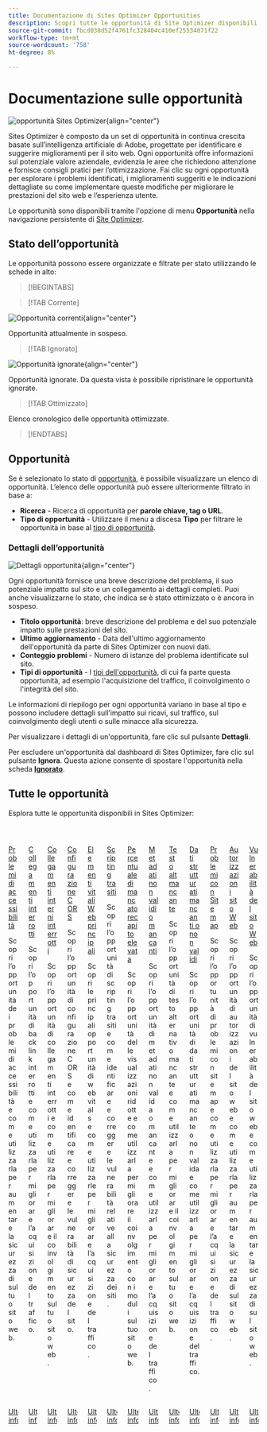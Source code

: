 ```yaml
---
title: Documentazione di Sites Optimizer Opportunities
description: Scopri tutte le opportunità di Site Optimizer disponibili e come utilizzarle per migliorare le prestazioni del sito.
source-git-commit: fbcd038d52f4761fc328404c410ef25534071f22
workflow-type: tm+mt
source-wordcount: '758'
ht-degree: 8%

---
```



# Documentazione sulle opportunità

![opportunità Sites Optimizer](./assets/overview/hero.png){align="center"}


Sites Optimizer è composto da un set di opportunità in continua crescita basate sull’intelligenza artificiale di Adobe, progettate per identificare e suggerire miglioramenti per il sito web. Ogni opportunità offre informazioni sul potenziale valore aziendale, evidenzia le aree che richiedono attenzione e fornisce consigli pratici per l’ottimizzazione. Fai clic su ogni opportunità per esplorare i problemi identificati, i miglioramenti suggeriti e le indicazioni dettagliate su come implementare queste modifiche per migliorare le prestazioni del sito web e l’esperienza utente.

Le opportunità sono disponibili tramite l&#39;opzione di menu **Opportunità** nella navigazione persistente di [Site Optimizer](/help/documentation/basics.md#navigation).

## Stato dell’opportunità

Le opportunità possono essere organizzate e filtrate per stato utilizzando le schede in alto:

>[!BEGINTABS]

>[!TAB Corrente]

![Opportunità correnti](./assets/overview/current.png){align="center"}

Opportunità attualmente in sospeso.

>[!TAB Ignorato]

![Opportunità ignorate](./assets/overview/ignored.png){align="center"}

Opportunità ignorate. Da questa vista è possibile ripristinare le opportunità ignorate.

>[!TAB Ottimizzato]

Elenco cronologico delle opportunità ottimizzate.

>[!ENDTABS]

## Opportunità

Se è selezionato lo stato di [opportunità](#opportunity-status), è possibile visualizzare un elenco di opportunità. L’elenco delle opportunità può essere ulteriormente filtrato in base a:

* **Ricerca** - Ricerca di opportunità per **parole chiave, tag o URL**.
* **Tipo di opportunità** - Utilizzare il menu a discesa **Tipo** per filtrare le opportunità in base al [tipo di opportunità](/help/opportunity-types/overview.md).

### Dettagli dell’opportunità

![Dettagli opportunità](/help/documentation/opportunities/assets/overview/opportunity-details.png){align="center"}

Ogni opportunità fornisce una breve descrizione del problema, il suo potenziale impatto sul sito e un collegamento ai dettagli completi. Puoi anche visualizzarne lo stato, che indica se è stato ottimizzato o è ancora in sospeso.

* **Titolo opportunità**: breve descrizione del problema e del suo potenziale impatto sulle prestazioni del sito.
* **Ultimo aggiornamento** - Data dell&#39;ultimo aggiornamento dell&#39;opportunità da parte di Sites Optimizer con nuovi dati.
* **Conteggio problemi** - Numero di istanze del problema identificate sul sito.
* **Tipi di opportunità** - I [tipi dell&#39;opportunità](/help/opportunity-types/overview.md), di cui fa parte questa opportunità, ad esempio l&#39;acquisizione del traffico, il coinvolgimento o l&#39;integrità del sito.

Le informazioni di riepilogo per ogni opportunità variano in base al tipo e possono includere dettagli sull’impatto sui ricavi, sul traffico, sul coinvolgimento degli utenti o sulle minacce alla sicurezza.

Per visualizzare i dettagli di un&#39;opportunità, fare clic sul pulsante **Dettagli**.

Per escludere un&#39;opportunità dal dashboard di Sites Optimizer, fare clic sul pulsante **Ignora**.  Questa azione consente di spostare l&#39;opportunità nella scheda [**Ignorato**](#opportunity-status).

## Tutte le opportunità

Esplora tutte le opportunità disponibili in Sites Optimizer:

<!-- CARDS

* ./accessibility-issues.md
  {title=Accessibility issues}
  {image=../../assets/common/card-arrows.png} 
* ./broken-backlinks.md
  {title=Broken backlinks}
  {image=../../assets/common/card-arrows.png}
* ./broken-internal-links.md
  {title=Broken internal links}
  {image=../../assets/common/card-link.png}
* ./cors-configuration.md
  {title=CORS configuration}
  {image=../../assets/common/card-code.png}
* ./core-web-vitals.md
  {title=Core web vitals}
  {image=../../assets/common/card-performance.png}
* ./cross-site-scripting.md
  {title=Cross-site scripting}
  {image=../../assets/common/card-code.png}
* ./high-bounce-rate.md
  {title=High bounce rate}
  {image=../../assets/common/card-arrows.png}    
* ./invalid-or-missing-metadata.md
  {title=Invalid or missing metadata}
  {image=../../assets/common/card-code.png}
* ./missing-alt-text.md
  {title=Missing alt text}
  {image=../../assets/common/card-arrows.png}
* ./missing-invalid-structured-data.md
  {title=Missing or invalid structured data}
  {image=../../assets/common/card-bag.png}
* ./sitemap-issues.md
  {title=Sitemap issues}
  {image=../../assets/common/card-relationship.png}
* ./website-permissions.md
  {title=Website permissions}
  {image=../../assets/common/card-people.png}
* ./website-vulnerabilities.md
  {title=Website vulnerabilities}
  {image=../../assets/common/card-puzzle.png}
  
--->
<!-- START CARDS HTML - DO NOT MODIFY BY HAND -->
<div class="columns">
    <div class="column is-half-tablet is-half-desktop is-one-third-widescreen" aria-label="Accessibility issues">
        <div class="card" style="height: 100%; display: flex; flex-direction: column; height: 100%;">
            <div class="card-image">
                <figure class="image x-is-16by9">
                    <a href="./accessibility-issues.md" title="Problemi di accessibilità" target="_blank" rel="referrer">
                        <img class="is-bordered-r-small" src="../../assets/common/card-arrows.png" alt="Problemi di accessibilità"
                             style="width: 100%; aspect-ratio: 16 / 9; object-fit: cover; overflow: hidden; display: block; margin: auto;">
                    </a>
                </figure>
            </div>
            <div class="card-content is-padded-small" style="display: flex; flex-direction: column; flex-grow: 1; justify-content: space-between;">
                <div class="top-card-content">
                    <p class="headline is-size-6 has-text-weight-bold">
                        <a href="./accessibility-issues.md" target="_blank" rel="referrer" title="Problemi di accessibilità">Problemi di accessibilità</a>
                    </p>
                    <p class="is-size-6">Scopri l’opportunità dei problemi di accessibilità e come utilizzarla per aumentare la sicurezza di sul tuo sito web.</p>
                </div>
                <a href="./accessibility-issues.md" target="_blank" rel="referrer" class="spectrum-Button spectrum-Button--outline spectrum-Button--primary spectrum-Button--sizeM" style="align-self: flex-start; margin-top: 1rem;">
                    <span class="spectrum-Button-label has-no-wrap has-text-weight-bold">Ulteriori informazioni</span>
                </a>
            </div>
        </div>
    </div>
    <div class="column is-half-tablet is-half-desktop is-one-third-widescreen" aria-label="Broken backlinks">
        <div class="card" style="height: 100%; display: flex; flex-direction: column; height: 100%;">
            <div class="card-image">
                <figure class="image x-is-16by9">
                    <a href="./broken-backlinks.md" title="Backlink interrotti" target="_blank" rel="referrer">
                        <img class="is-bordered-r-small" src="../../assets/common/card-arrows.png" alt="Backlink interrotti"
                             style="width: 100%; aspect-ratio: 16 / 9; object-fit: cover; overflow: hidden; display: block; margin: auto;">
                    </a>
                </figure>
            </div>
            <div class="card-content is-padded-small" style="display: flex; flex-direction: column; flex-grow: 1; justify-content: space-between;">
                <div class="top-card-content">
                    <p class="headline is-size-6 has-text-weight-bold">
                        <a href="./broken-backlinks.md" target="_blank" rel="referrer" title="Backlink interrotti">Collegamenti interrotti</a>
                    </p>
                    <p class="is-size-6">Scopri l’opportunità di backlink interrotti e come utilizzarla per migliorare l’acquisizione del traffico.</p>
                </div>
                <a href="./broken-backlinks.md" target="_blank" rel="referrer" class="spectrum-Button spectrum-Button--outline spectrum-Button--primary spectrum-Button--sizeM" style="align-self: flex-start; margin-top: 1rem;">
                    <span class="spectrum-Button-label has-no-wrap has-text-weight-bold">Ulteriori informazioni</span>
                </a>
            </div>
        </div>
    </div>
    <div class="column is-half-tablet is-half-desktop is-one-third-widescreen" aria-label="Broken internal links">
        <div class="card" style="height: 100%; display: flex; flex-direction: column; height: 100%;">
            <div class="card-image">
                <figure class="image x-is-16by9">
                    <a href="./broken-internal-links.md" title="Collegamenti interni interrotti" target="_blank" rel="referrer">
                        <img class="is-bordered-r-small" src="../../assets/common/card-link.png" alt="Collegamenti interni interrotti"
                             style="width: 100%; aspect-ratio: 16 / 9; object-fit: cover; overflow: hidden; display: block; margin: auto;">
                    </a>
                </figure>
            </div>
            <div class="card-content is-padded-small" style="display: flex; flex-direction: column; flex-grow: 1; justify-content: space-between;">
                <div class="top-card-content">
                    <p class="headline is-size-6 has-text-weight-bold">
                        <a href="./broken-internal-links.md" target="_blank" rel="referrer" title="Collegamenti interni interrotti">Collegamenti interni interrotti</a>
                    </p>
                    <p class="is-size-6">Scopri l’opportunità di collegamenti interrotti e come utilizzarla per migliorare il coinvolgimento sul tuo sito web.</p>
                </div>
                <a href="./broken-internal-links.md" target="_blank" rel="referrer" class="spectrum-Button spectrum-Button--outline spectrum-Button--primary spectrum-Button--sizeM" style="align-self: flex-start; margin-top: 1rem;">
                    <span class="spectrum-Button-label has-no-wrap has-text-weight-bold">Ulteriori informazioni</span>
                </a>
            </div>
        </div>
    </div>
    <div class="column is-half-tablet is-half-desktop is-one-third-widescreen" aria-label="CORS configuration">
        <div class="card" style="height: 100%; display: flex; flex-direction: column; height: 100%;">
            <div class="card-image">
                <figure class="image x-is-16by9">
                    <a href="./cors-configuration.md" title="Configurazione CORS" target="_blank" rel="referrer">
                        <img class="is-bordered-r-small" src="../../assets/common/card-code.png" alt="Configurazione CORS"
                             style="width: 100%; aspect-ratio: 16 / 9; object-fit: cover; overflow: hidden; display: block; margin: auto;">
                    </a>
                </figure>
            </div>
            <div class="card-content is-padded-small" style="display: flex; flex-direction: column; flex-grow: 1; justify-content: space-between;">
                <div class="top-card-content">
                    <p class="headline is-size-6 has-text-weight-bold">
                        <a href="./cors-configuration.md" target="_blank" rel="referrer" title="Configurazione CORS">Configurazione CORS</a>
                    </p>
                    <p class="is-size-6">Scopri l’opportunità di configurazione CORS e come identificare e correggere le vulnerabilità di sicurezza del sito.</p>
                </div>
                <a href="./cors-configuration.md" target="_blank" rel="referrer" class="spectrum-Button spectrum-Button--outline spectrum-Button--primary spectrum-Button--sizeM" style="align-self: flex-start; margin-top: 1rem;">
                    <span class="spectrum-Button-label has-no-wrap has-text-weight-bold">Ulteriori informazioni</span>
                </a>
            </div>
        </div>
    </div>
    <div class="column is-half-tablet is-half-desktop is-one-third-widescreen" aria-label="Core web vitals">
        <div class="card" style="height: 100%; display: flex; flex-direction: column; height: 100%;">
            <div class="card-image">
                <figure class="image x-is-16by9">
                    <a href="./core-web-vitals.md" title="Elementi vitali web di base" target="_blank" rel="referrer">
                        <img class="is-bordered-r-small" src="../../assets/common/card-performance.png" alt="Elementi vitali web di base"
                             style="width: 100%; aspect-ratio: 16 / 9; object-fit: cover; overflow: hidden; display: block; margin: auto;">
                    </a>
                </figure>
            </div>
            <div class="card-content is-padded-small" style="display: flex; flex-direction: column; flex-grow: 1; justify-content: space-between;">
                <div class="top-card-content">
                    <p class="headline is-size-6 has-text-weight-bold">
                        <a href="./core-web-vitals.md" target="_blank" rel="referrer" title="Elementi vitali web di base">Elementi vitali Web principali</a>
                    </p>
                    <p class="is-size-6">Scopri le principali opportunità di web vitals e come utilizzarle per migliorare l’acquisizione del traffico.</p>
                </div>
                <a href="./core-web-vitals.md" target="_blank" rel="referrer" class="spectrum-Button spectrum-Button--outline spectrum-Button--primary spectrum-Button--sizeM" style="align-self: flex-start; margin-top: 1rem;">
                    <span class="spectrum-Button-label has-no-wrap has-text-weight-bold">Ulteriori informazioni</span>
                </a>
            </div>
        </div>
    </div>
    <div class="column is-half-tablet is-half-desktop is-one-third-widescreen" aria-label="Cross-site scripting">
        <div class="card" style="height: 100%; display: flex; flex-direction: column; height: 100%;">
            <div class="card-image">
                <figure class="image x-is-16by9">
                    <a href="./cross-site-scripting.md" title="Cross-site scripting" target="_blank" rel="referrer">
                        <img class="is-bordered-r-small" src="../../assets/common/card-code.png" alt="Cross-site scripting"
                             style="width: 100%; aspect-ratio: 16 / 9; object-fit: cover; overflow: hidden; display: block; margin: auto;">
                    </a>
                </figure>
            </div>
            <div class="card-content is-padded-small" style="display: flex; flex-direction: column; flex-grow: 1; justify-content: space-between;">
                <div class="top-card-content">
                    <p class="headline is-size-6 has-text-weight-bold">
                        <a href="./cross-site-scripting.md" target="_blank" rel="referrer" title="Cross-site scripting">Scripting tra siti</a>
                    </p>
                    <p class="is-size-6">Scopri l’opportunità di scripting tra siti e come identificare e correggere le vulnerabilità relative alla sicurezza dei siti.</p>
                </div>
                <a href="./cross-site-scripting.md" target="_blank" rel="referrer" class="spectrum-Button spectrum-Button--outline spectrum-Button--primary spectrum-Button--sizeM" style="align-self: flex-start; margin-top: 1rem;">
                    <span class="spectrum-Button-label has-no-wrap has-text-weight-bold">Ulteriori informazioni</span>
                </a>
            </div>
        </div>
    </div>
    <div class="column is-half-tablet is-half-desktop is-one-third-widescreen" aria-label="High bounce rate">
        <div class="card" style="height: 100%; display: flex; flex-direction: column; height: 100%;">
            <div class="card-image">
                <figure class="image x-is-16by9">
                    <a href="./high-bounce-rate.md" title="Frequenza di rimbalzo elevata" target="_blank" rel="referrer">
                        <img class="is-bordered-r-small" src="../../assets/common/card-arrows.png" alt="Frequenza di rimbalzo elevata"
                             style="width: 100%; aspect-ratio: 16 / 9; object-fit: cover; overflow: hidden; display: block; margin: auto;">
                    </a>
                </figure>
            </div>
            <div class="card-content is-padded-small" style="display: flex; flex-direction: column; flex-grow: 1; justify-content: space-between;">
                <div class="top-card-content">
                    <p class="headline is-size-6 has-text-weight-bold">
                        <a href="./high-bounce-rate.md" target="_blank" rel="referrer" title="Frequenza di rimbalzo elevata">Percentuale di mancato recapito elevata</a>
                    </p>
                    <p class="is-size-6">Scopri l’opportunità delle visualizzazioni ridotte e come utilizzarla per migliorare il coinvolgimento con i moduli sul tuo sito web.</p>
                </div>
                <a href="./high-bounce-rate.md" target="_blank" rel="referrer" class="spectrum-Button spectrum-Button--outline spectrum-Button--primary spectrum-Button--sizeM" style="align-self: flex-start; margin-top: 1rem;">
                    <span class="spectrum-Button-label has-no-wrap has-text-weight-bold">Ulteriori informazioni</span>
                </a>
            </div>
        </div>
    </div>
    <div class="column is-half-tablet is-half-desktop is-one-third-widescreen" aria-label="Invalid or missing metadata">
        <div class="card" style="height: 100%; display: flex; flex-direction: column; height: 100%;">
            <div class="card-image">
                <figure class="image x-is-16by9">
                    <a href="./invalid-or-missing-metadata.md" title="Metadati non validi o mancanti" target="_blank" rel="referrer">
                        <img class="is-bordered-r-small" src="../../assets/common/card-code.png" alt="Metadati non validi o mancanti"
                             style="width: 100%; aspect-ratio: 16 / 9; object-fit: cover; overflow: hidden; display: block; margin: auto;">
                    </a>
                </figure>
            </div>
            <div class="card-content is-padded-small" style="display: flex; flex-direction: column; flex-grow: 1; justify-content: space-between;">
                <div class="top-card-content">
                    <p class="headline is-size-6 has-text-weight-bold">
                        <a href="./invalid-or-missing-metadata.md" target="_blank" rel="referrer" title="Metadati non validi o mancanti">Metadati non validi o mancanti</a>
                    </p>
                    <p class="is-size-6">Scopri l’opportunità di metadati non valida o mancante e come utilizzarla per migliorare l’acquisizione del traffico.</p>
                </div>
                <a href="./invalid-or-missing-metadata.md" target="_blank" rel="referrer" class="spectrum-Button spectrum-Button--outline spectrum-Button--primary spectrum-Button--sizeM" style="align-self: flex-start; margin-top: 1rem;">
                    <span class="spectrum-Button-label has-no-wrap has-text-weight-bold">Ulteriori informazioni</span>
                </a>
            </div>
        </div>
    </div>
    <div class="column is-half-tablet is-half-desktop is-one-third-widescreen" aria-label="Missing alt text">
        <div class="card" style="height: 100%; display: flex; flex-direction: column; height: 100%;">
            <div class="card-image">
                <figure class="image x-is-16by9">
                    <a href="./missing-alt-text.md" title="Testo alt mancante" target="_blank" rel="referrer">
                        <img class="is-bordered-r-small" src="../../assets/common/card-arrows.png" alt="Testo alt mancante"
                             style="width: 100%; aspect-ratio: 16 / 9; object-fit: cover; overflow: hidden; display: block; margin: auto;">
                    </a>
                </figure>
            </div>
            <div class="card-content is-padded-small" style="display: flex; flex-direction: column; flex-grow: 1; justify-content: space-between;">
                <div class="top-card-content">
                    <p class="headline is-size-6 has-text-weight-bold">
                        <a href="./missing-alt-text.md" target="_blank" rel="referrer" title="Testo alt mancante">Testo alt mancante</a>
                    </p>
                    <p class="is-size-6">Scopri l’opportunità di testo alternativo mancante e come utilizzarla per migliorare il coinvolgimento sul tuo sito web.</p>
                </div>
                <a href="./missing-alt-text.md" target="_blank" rel="referrer" class="spectrum-Button spectrum-Button--outline spectrum-Button--primary spectrum-Button--sizeM" style="align-self: flex-start; margin-top: 1rem;">
                    <span class="spectrum-Button-label has-no-wrap has-text-weight-bold">Ulteriori informazioni</span>
                </a>
            </div>
        </div>
    </div>
    <div class="column is-half-tablet is-half-desktop is-one-third-widescreen" aria-label="Missing or invalid structured data">
        <div class="card" style="height: 100%; display: flex; flex-direction: column; height: 100%;">
            <div class="card-image">
                <figure class="image x-is-16by9">
                    <a href="./missing-invalid-structured-data.md" title="Dati strutturati mancanti o non validi" target="_blank" rel="referrer">
                        <img class="is-bordered-r-small" src="../../assets/common/card-bag.png" alt="Dati strutturati mancanti o non validi"
                             style="width: 100%; aspect-ratio: 16 / 9; object-fit: cover; overflow: hidden; display: block; margin: auto;">
                    </a>
                </figure>
            </div>
            <div class="card-content is-padded-small" style="display: flex; flex-direction: column; flex-grow: 1; justify-content: space-between;">
                <div class="top-card-content">
                    <p class="headline is-size-6 has-text-weight-bold">
                        <a href="./missing-invalid-structured-data.md" target="_blank" rel="referrer" title="Dati strutturati mancanti o non validi">Dati strutturati mancanti o non validi</a>
                    </p>
                    <p class="is-size-6">Scopri l’opportunità di dati strutturati mancante o non valida e come utilizzarla per migliorare l’acquisizione del traffico.</p>
                </div>
                <a href="./missing-invalid-structured-data.md" target="_blank" rel="referrer" class="spectrum-Button spectrum-Button--outline spectrum-Button--primary spectrum-Button--sizeM" style="align-self: flex-start; margin-top: 1rem;">
                    <span class="spectrum-Button-label has-no-wrap has-text-weight-bold">Ulteriori informazioni</span>
                </a>
            </div>
        </div>
    </div>
    <div class="column is-half-tablet is-half-desktop is-one-third-widescreen" aria-label="Sitemap issues">
        <div class="card" style="height: 100%; display: flex; flex-direction: column; height: 100%;">
            <div class="card-image">
                <figure class="image x-is-16by9">
                    <a href="./sitemap-issues.md" title="Problemi relativi alla mappa del sito" target="_blank" rel="referrer">
                        <img class="is-bordered-r-small" src="../../assets/common/card-relationship.png" alt="Problemi relativi alla mappa del sito"
                             style="width: 100%; aspect-ratio: 16 / 9; object-fit: cover; overflow: hidden; display: block; margin: auto;">
                    </a>
                </figure>
            </div>
            <div class="card-content is-padded-small" style="display: flex; flex-direction: column; flex-grow: 1; justify-content: space-between;">
                <div class="top-card-content">
                    <p class="headline is-size-6 has-text-weight-bold">
                        <a href="./sitemap-issues.md" target="_blank" rel="referrer" title="Problemi relativi alla mappa del sito">Problemi con Sitemap</a>
                    </p>
                    <p class="is-size-6">Scopri l’opportunità di problemi con sitemap e come utilizzarla per migliorare l’acquisizione del traffico.</p>
                </div>
                <a href="./sitemap-issues.md" target="_blank" rel="referrer" class="spectrum-Button spectrum-Button--outline spectrum-Button--primary spectrum-Button--sizeM" style="align-self: flex-start; margin-top: 1rem;">
                    <span class="spectrum-Button-label has-no-wrap has-text-weight-bold">Ulteriori informazioni</span>
                </a>
            </div>
        </div>
    </div>
    <div class="column is-half-tablet is-half-desktop is-one-third-widescreen" aria-label="Website permissions">
        <div class="card" style="height: 100%; display: flex; flex-direction: column; height: 100%;">
            <div class="card-image">
                <figure class="image x-is-16by9">
                    <a href="./website-permissions.md" title="Autorizzazioni del sito web" target="_blank" rel="referrer">
                        <img class="is-bordered-r-small" src="../../assets/common/card-people.png" alt="Autorizzazioni del sito web"
                             style="width: 100%; aspect-ratio: 16 / 9; object-fit: cover; overflow: hidden; display: block; margin: auto;">
                    </a>
                </figure>
            </div>
            <div class="card-content is-padded-small" style="display: flex; flex-direction: column; flex-grow: 1; justify-content: space-between;">
                <div class="top-card-content">
                    <p class="headline is-size-6 has-text-weight-bold">
                        <a href="./website-permissions.md" target="_blank" rel="referrer" title="Autorizzazioni del sito web">Autorizzazioni sito Web</a>
                    </p>
                    <p class="is-size-6">Scopri l’opportunità di autorizzazioni del sito web e come utilizzarla per aumentare la sicurezza di sul sito web.</p>
                </div>
                <a href="./website-permissions.md" target="_blank" rel="referrer" class="spectrum-Button spectrum-Button--outline spectrum-Button--primary spectrum-Button--sizeM" style="align-self: flex-start; margin-top: 1rem;">
                    <span class="spectrum-Button-label has-no-wrap has-text-weight-bold">Ulteriori informazioni</span>
                </a>
            </div>
        </div>
    </div>
    <div class="column is-half-tablet is-half-desktop is-one-third-widescreen" aria-label="Website vulnerabilities">
        <div class="card" style="height: 100%; display: flex; flex-direction: column; height: 100%;">
            <div class="card-image">
                <figure class="image x-is-16by9">
                    <a href="./website-vulnerabilities.md" title="Vulnerabilità dei siti web" target="_blank" rel="referrer">
                        <img class="is-bordered-r-small" src="../../assets/common/card-puzzle.png" alt="Vulnerabilità dei siti web"
                             style="width: 100%; aspect-ratio: 16 / 9; object-fit: cover; overflow: hidden; display: block; margin: auto;">
                    </a>
                </figure>
            </div>
            <div class="card-content is-padded-small" style="display: flex; flex-direction: column; flex-grow: 1; justify-content: space-between;">
                <div class="top-card-content">
                    <p class="headline is-size-6 has-text-weight-bold">
                        <a href="./website-vulnerabilities.md" target="_blank" rel="referrer" title="Vulnerabilità dei siti web">Vulnerabilità del sito Web</a>
                    </p>
                    <p class="is-size-6">Scopri l’opportunità di vulnerabilità del sito web e come utilizzarla per aumentare la sicurezza di sul sito web.</p>
                </div>
                <a href="./website-vulnerabilities.md" target="_blank" rel="referrer" class="spectrum-Button spectrum-Button--outline spectrum-Button--primary spectrum-Button--sizeM" style="align-self: flex-start; margin-top: 1rem;">
                    <span class="spectrum-Button-label has-no-wrap has-text-weight-bold">Ulteriori informazioni</span>
                </a>
            </div>
        </div>
    </div>
</div>
<!-- END CARDS HTML - DO NOT MODIFY BY HAND -->


